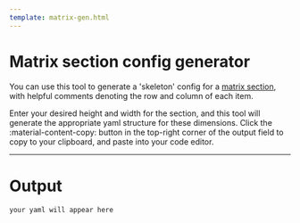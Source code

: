 ```yaml
---
template: matrix-gen.html
---
```


# Matrix section config generator

You can use this tool to generate a 'skeleton' config for a [matrix section](../lessons/getting-started/zcx-concepts.md#matrix-sections), with helpful comments denoting the row and column of each item.

Enter your desired height and width for the section, and this tool will generate the appropriate yaml structure for these dimensions. Click the :material-content-copy: button in the top-right corner of the output field to copy to your clipboard, and paste into your code editor.

---
# Output
``` { #yaml-output }
your yaml will appear here
```